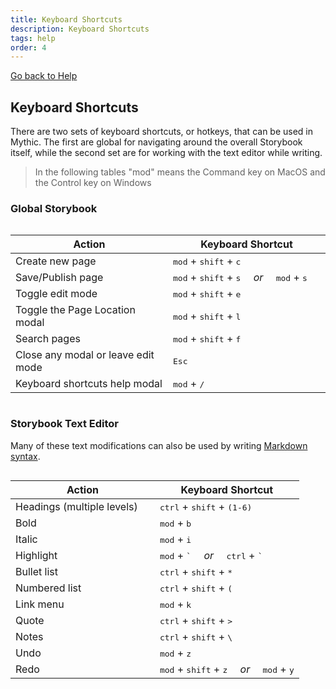 ```yaml
---
title: Keyboard Shortcuts
description: Keyboard Shortcuts
tags: help
order: 4
---
```


<style type="text/css">
    .table-wrapper {
        max-width: calc(100vw - (var(--padding) * 2));
        overflow: auto;
    }
    table {
        --padding: var(--text-size-base)
    }
    table td + td {
        width: 50%;
        white-space: nowrap;
    }
    table i {
      padding: 0 1em;
    }
</style>

[Go back to Help](/help)

## Keyboard Shortcuts

There are two sets of keyboard shortcuts, or hotkeys, that can be used in Mythic. The first are global for navigating around the overall Storybook itself, while the second set are for working with the text editor while writing.

> In the following tables "mod" means the Command key on MacOS and the Control key on Windows

### Global Storybook

<div class="table-wrapper">

| Action                             | Keyboard Shortcut                                                                        |
| ---------------------------------- | ---------------------------------------------------------------------------------------- |
| Create new page                    | <kbd>mod</kbd> + <kbd>shift</kbd> + <kbd>c</kbd>                                         |
| Save/Publish page                  | <kbd>mod</kbd> + <kbd>shift</kbd> + <kbd>s</kbd> <i>or</i> <kbd>mod</kbd> + <kbd>s</kbd> |
| Toggle edit mode                   | <kbd>mod</kbd> + <kbd>shift</kbd> + <kbd>e</kbd>                                         |
| Toggle the Page Location modal     | <kbd>mod</kbd> + <kbd>shift</kbd> + <kbd>l</kbd>                                         |
| Search pages                       | <kbd>mod</kbd> + <kbd>shift</kbd> + <kbd>f</kbd>                                         |
| Close any modal or leave edit mode | <kbd>Esc</kbd>                                                                           |
| Keyboard shortcuts help modal      | <kbd>mod</kbd> + <kbd>/</kbd>                                                            |
</div>

### Storybook Text Editor

Many of these text modifications can also be used by writing [Markdown syntax](https://daringfireball.net/projects/markdown).
<div class="table-wrapper">

| Action                     | Keyboard Shortcut                                                                                          |
| -------------------------- | ---------------------------------------------------------------------------------------------------------- |
| Headings (multiple levels) | <kbd>ctrl</kbd> + <kbd>shift</kbd> + <kbd>(1-6)</kbd>                                                      |
| Bold                       | <kbd>mod</kbd> + <kbd>b</kbd>                                                                              |
| Italic                     | <kbd>mod</kbd> + <kbd>i</kbd>                                                                              |
| Highlight                  | <kbd>mod</kbd> + <kbd>\`</kbd> <span class="hide-windows"><i>or</i> <kbd>ctrl</kbd> + <kbd>\`</kbd></span> |
| Bullet list                | <kbd>ctrl</kbd> + <kbd>shift</kbd> + <kbd>\*</kbd>                                                         |
| Numbered list              | <kbd>ctrl</kbd> + <kbd>shift</kbd> + <kbd>(</kbd>                                                          |
| Link menu                  | <kbd>mod</kbd> + <kbd>k</kbd>                                                                              |
| Quote                      | <kbd>ctrl</kbd> + <kbd>shift</kbd> + <kbd>></kbd>                                                          |
| Notes                      | <kbd>ctrl</kbd> + <kbd>shift</kbd> + <kbd>\\</kbd>                                                         |
| Undo                       | <kbd>mod</kbd> + <kbd>z</kbd>                                                                              |
| Redo                       | <kbd>mod</kbd> + <kbd>shift</kbd> + <kbd>z</kbd> <i>or</i> <kbd>mod</kbd> + <kbd>y</kbd>                   |
</div>

<script type="text/javascript">
var isMac = /mac/i.test(navigator.platform) || /macintosh/i.test(navigator.userAgent);
var modKey = isMac ? "⌘" : "ctrl";
if(isMac) {
    document.body.classList.add('mac');
}
var kbd = document.querySelectorAll('kbd');
kbd.forEach(i => {
    i.textContent = i.textContent.replace(/mod/g, modKey);
});
document.querySelectorAll('blockquote')[0].remove();
</script>